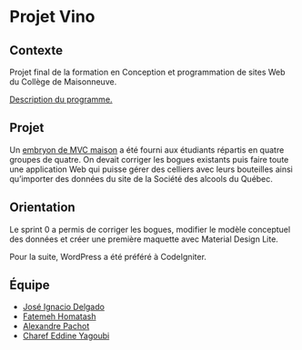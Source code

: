 # Projet Vino

## Contexte

Projet final de la formation en Conception et programmation de sites Web du Collège de Maisonneuve.

[Description du programme.](https://fc.cmaisonneuve.qc.ca/repertoire/ti/aec/developpement-sites-web)

## Projet

Un [embryon de MVC maison](https://github.com/projetwebmaisonneuve/vino/tree/21a6436d9c307a8b76a6d4a4b50c6333712ea5f9) a été fourni aux étudiants répartis en quatre groupes de quatre. On devait corriger les bogues existants puis faire toute une application Web qui puisse gérer des celliers avec leurs bouteilles ainsi qu’importer des données du site de la Société des alcools du Québec.

## Orientation

Le sprint 0 a permis de corriger les bogues, modifier le modèle conceptuel des données et créer une première maquette avec Material Design Lite.

Pour la suite, WordPress a été préféré à CodeIgniter.

## Équipe
- [José Ignacio Delgado](https://github.com/jidelgado77)
- [Fatemeh Homatash](https://github.com/FatemehHo)
- [Alexandre Pachot](https://github.com/LibreEdu)
- [Charef Eddine Yagoubi](https://github.com/charefeddine)
